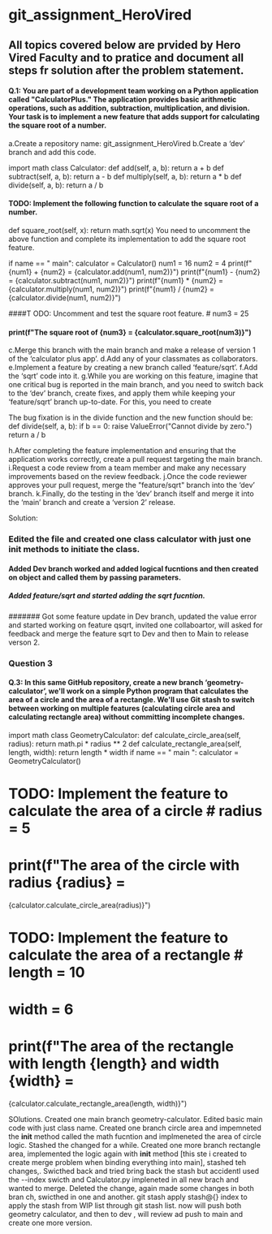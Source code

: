 # git_assignment_HeroVired
## All topics covered below are prvided by Hero Vired Faculty and to pratice and document all steps fr solution after the problem statement. 

#### Q.1: You are part of a development team working on a Python application called "CalculatorPlus." The application provides basic arithmetic operations, such as addition, subtraction, multiplication, and division. Your task is to implement a new feature that adds support for calculating the square root of a number. 

a.Create a repository name: git_assignment_HeroVired
b.Create a ‘dev’ branch and add this code.

import math class Calculator:
def add(self, a, b): return a + b
def subtract(self, a, b): return a - b
def multiply(self, a, b):
return a * b
def divide(self, a, b): return a / b

#### TODO: Implement the following function to calculate the square root of a number.
def square_root(self, x):
return math.sqrt(x)
You need to uncomment the above function and complete its implementation to add the square root feature.

if name  == " main":
calculator = Calculator()
num1 = 16
num2 = 4
print(f"{num1} + {num2} = {calculator.add(num1, num2)}") print(f"{num1} - {num2} = {calculator.subtract(num1, num2)}") print(f"{num1} * {num2} = {calculator.multiply(num1, num2)}") print(f"{num1} / {num2} = {calculator.divide(num1, num2)}")

####T ODO: Uncomment and test the square root feature. # num3 = 25
#### print(f"The square root of {num3} = {calculator.square_root(num3)}")

c.Merge this branch with the main branch and make a release of version 1 of the ‘calculator plus app’.
d.Add any of your classmates as collaborators.
e.Implement a feature by creating a new branch called ‘feature/sqrt’.
f.Add the ‘sqrt’ code into it.
g.While you are working on this feature, imagine that one critical bug is reported in the main branch, and you need to switch back to the ‘dev’ branch, create fixes, and apply them while keeping your ‘feature/sqrt’ branch up-to-date. For this, you need to create

The bug fixation is in the divide function and the new function should be: def divide(self, a, b):
if b == 0:
raise ValueError("Cannot divide by zero.") return a / b

h.After completing the feature implementation and ensuring that the application works correctly, create a pull request targeting the main branch.
i.Request a code review from a team member and make any necessary improvements based on the review feedback.
j.Once the code reviewer approves your pull request, merge the "feature/sqrt" branch into the ‘dev’ branch.
k.Finally, do the testing in the ‘dev’ branch itself and merge it into the ‘main’ branch and create a ‘version 2’ release.

Solution:

### Edited the file and created one class calculator with just one init methods to initiate the class.
#### Added Dev branch worked and added logical fucntions and then created on object and called them by passing parameters.
##### Added feature/sqrt and started adding the sqrt fucntion.
####### Got some feature update in Dev branch, updated the value error and started working on feature qsqrt, invited one collaboartor, will asked for feedback and merge the feature sqrt to Dev and then to Main to release verson 2.


### Question 3
#### Q.3: In this same GitHub repository, create a new branch ‘geometry-calculator’, we'll work on a simple Python program that calculates the area of a circle and the area of a rectangle. We'll use Git stash to switch between working on multiple features (calculating circle area and calculating rectangle area) without committing incomplete changes.

 

import math
class GeometryCalculator:
def calculate_circle_area(self, radius): return math.pi * radius ** 2
def calculate_rectangle_area(self, length, width): return length * width
if      name      == "     main     ": calculator = GeometryCalculator()
# TODO: Implement the feature to calculate the area of a circle # radius = 5
# print(f"The area of the circle with radius {radius} =
{calculator.calculate_circle_area(radius)}")
# TODO: Implement the feature to calculate the area of a rectangle # length = 10
# width = 6
# print(f"The area of the rectangle with length {length} and width {width} =
{calculator.calculate_rectangle_area(length, width)}")

SOlutions.
Created one main branch geometry-calculator. Edited basic main code with just class name.
Created one branch circle area and impemneted the __init__ method called the math fucntion and implmeneted the area of circle logic.
Stashed the changed for a while.
Created one more branch rectangle area, implemented the logic again with __init__ method [this ste i created to create merge problem when binding everything into main], stashed teh changes,.
Swicthed back and tried bring back the stash but accidentl used the --index swicth and Calculator.py impleneted in all new brach and wanted to merge.
Deleted the change, again made some changes in both bran ch, swicthed in one and another.
git stash apply stash@{} index to apply the stash from WIP list through git stash list.
now will push both geometry calculator, and then to dev , will review ad push to main and create one more version.
